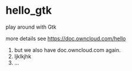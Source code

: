 # hello_gtk
play around with Gtk


more details see https://doc.owncloud.com/hello
1. but we also have doc.owncloud.com again.
2. ljklkjhk
3. ...


